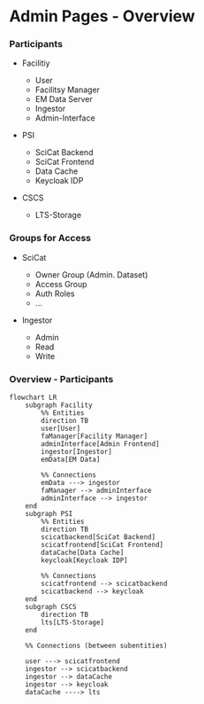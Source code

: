 # Admin Pages - Overview

### Participants
* Facilitiy
    * User
    * Facilitsy Manager
    * EM Data Server
    * Ingestor
    * Admin-Interface 

* PSI
    * SciCat Backend
    * SciCat Frontend
    * Data Cache
    * Keycloak IDP

* CSCS
    * LTS-Storage


### Groups for Access
* SciCat
    * Owner Group (Admin. Dataset)
    * Access Group 
    * Auth Roles
    * ...

* Ingestor
    * Admin
    * Read
    * Write

### Overview - Participants
```mermaid
flowchart LR
    subgraph Facility
        %% Entities
        direction TB
        user[User]
        faManager[Facility Manager]
        adminInterface[Admin Frontend]
        ingestor[Ingestor]
        emData[EM Data]

        %% Connections
        emData ---> ingestor 
        faManager --> adminInterface
        adminInterface --> ingestor
    end
    subgraph PSI
        %% Entities
        direction TB
        scicatbackend[SciCat Backend]
        scicatfrontend[SciCat Frontend]
        dataCache[Data Cache]
        keycloak[Keycloak IDP]

        %% Connections
        scicatfrontend --> scicatbackend
        scicatbackend --> keycloak
    end
    subgraph CSCS
        direction TB
        lts[LTS-Storage]
    end

    %% Connections (between subentities)

    user ---> scicatfrontend
    ingestor --> scicatbackend
    ingestor --> dataCache
    ingestor --> keycloak
    dataCache ----> lts
```